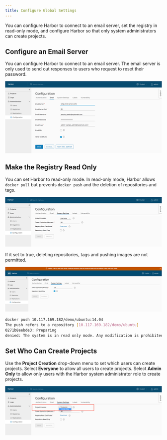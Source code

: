 ```yaml
---
title: Configure Global Settings
---
```


You can configure Harbor to connect to an email server, set the registry in read-only mode, and configure Harbor so that only system administrators can create projects.

## Configure an Email Server

You can configure Harbor to connect to an email server. The email server is only used to send out responses to users who request to reset their password.

![browse project](../../img/new-config-email.png)

## Make the Registry Read Only

You can set Harbor to read-only mode. In read-only mode, Harbor allows `docker pull` but prevents `docker push` and the deletion of repositories and tags.

![Read-only mode](../../img/read-only.png)

If it set to true, deleting repositories, tags and pushing images are not permitted.

![browse project](../../img/read-only-enable.png)

```sh
docker push 10.117.169.182/demo/ubuntu:14.04
The push refers to a repository [10.117.169.182/demo/ubuntu]
0271b8eebde3: Preparing 
denied: The system is in read only mode. Any modification is prohibited.
```

## Set Who Can Create Projects

Use the **Project Creation** drop-down menu to set which users can create projects. Select **Everyone** to allow all users to create projects. Select **Admin Only** to allow only users with the Harbor system administrator role to create projects.

![browse project](../../img/new-proj-create.png)
